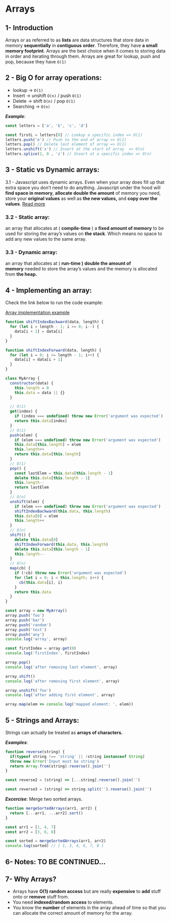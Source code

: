 # Arrays


## 1- Introduction

Arrays or as referred to as **lists** are data structures that store data in memory **sequentially** in **contiguous** **order**. Therefore, they have **a small memory footprint**. Arrays are the best choice when it comes to storing data in order and iterating through them. Arrays are great for lookup, push and pop, because they have `O(1)`

## 2 - Big O for array operations:

- lookup → `O(1)`
- Insert →  unshift `O(n)` /  push `O(1)`
- Delete → shift `O(n)` / pop `O(1)`
- Searching → `O(n)`

***Example***: 

```jsx
const letters = ['a', 'b', 'c', 'd']

const firstL = letters[0] // Lookup a specific index => O(1)
letters.push('e') // Push to the end of array => O(1)
letters.pop() // Delete last element of array => O(1)
letters.unshift('x') // Insert at the start of array  => O(n)
letters.splice(2, 0 , 'z') // Insert at a specific index => O(n)
```

## 3 - Static vs Dynamic arrays:

3.1 - Javascript uses dynamic arrays. Even when your array does fill up that extra space you don’t need to do anything. Javascript under the hood will **find space in memory**, **allocate double the amount** of memory you need, store your **original values** as well as **the new values,** and **copy over the values**. [Read more](https://medium.com/@rodriguezlf4/static-vs-dynamic-arrays-javascript-beauty-f226e153cbc9)

### 3.2 - Static array:

an array that allocates at ( **compile-time** ) a **fixed amount of memory** to be used for storing the array’s values on **the stack**. Which means no space to add any new values to the same array.

### 3.3 - Dynamic array:

an array that allocates at ( **run-time )** **double the amount of memory** needed to store the array’s values and the memory is allocated from **the heap.**

## 4 - Implementing an array:

Check the link below to run the code example:  

[Array implementation example](https://replit.com/@Sob7i/Array-implementation-example#index.js:37:2)

```jsx
function shiftIndexBackward(data, length) {
  for (let i = length - 1; i >= 0; i--) {
    data[i + 1] = data[i]
  }
}

function shiftIndexForward(data, length) {
  for (let i = 0; i <= length - 1; i++) {
    data[i] = data[i + 1]
  }
}

class MyArray {
  constructor(data) {
    this.length = 0
    this.data = data || {}
  }

  // O(1)
  get(index) {
    if (index === undefined) throw new Error('argument was expected')
    return this.data[index]
  }
  // O(1)
  push(elem) {
    if (elem === undefined) throw new Error('argument was expected')
    this.data[this.length] = elem
    this.length++
    return this.data[this.length]
  }
  // O(1)
  pop() {
    const lastElem = this.data[this.length - 1]
    delete this.data[this.length - 1]
    this.length--
    return lastElem
  }
  // O(n)
  unshift(elem) {
    if (elem === undefined) throw new Error('argument was expected')
    shiftIndexBackward(this.data, this.length)
    this.data[0] = elem
    this.length++
  }
  // O(n)
  shift() {
    delete this.data[0]
    shiftIndexForward(this.data, this.length)
    delete this.data[this.length - 1]
    this.length--
  }
  // O(n)
  map(cb) {
    if (!cb) throw new Error('argument was expected')
    for (let i = 0; i < this.length; i++) {
      cb(this.data[i], i)
    }
    return this.data
  }
}

const array = new MyArray()
array.push('foo')
array.push('bar')
array.push('random')
array.push('test')
array.push('any')
console.log('array', array)

const firstIndex = array.get(0)
console.log('firstIndex', firstIndex)

array.pop()
console.log('after removing last element', array)

array.shift()
console.log('after removing first element', array)

array.unshift('foo')
console.log('after adding first element', array)

array.map(elem => console.log('mapped element: ', elem))

```

## 5 - Strings and Arrays:

Strings can actually be treated as **arrays of characters.** 

***Examples***: 

```jsx
function reverse(string) {
  if(typeof string !== 'string' || !string instanceof String)
  throw new Error('Input must be string')
  return Array.from(string).reverse().join('')
}

const reverse2 = (string) => [...string].reverse().join('')

const reverse3 = (string) => string.split('').reverse().join('')

```

***Excercise***: Merge two sorted arrays.

```jsx
function mergeSortedArrays(arr1, arr2) {
  return [...arr1, ...arr2].sort()
}

const arr1 = [1, 4, 7]
const arr2 = [3, 6, 8]

const sorted = mergeSortedArrays(arr1, arr2)
console.log(sorted) // [ 1, 3, 4, 6, 7, 8 ]
```

## 6- Notes: TO BE CONTINUED...

## 7- Why Arrays?

- Arrays have **O(1) random access** but are really **expensive** to **add** stuff onto or **remove** stuff from.
- You need **indexed/random access** to elements.
- You know the **number** of elements in the array ahead of time so that you can allocate the correct amount of memory for the array.
